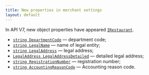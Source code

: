 ```yaml
---
title: New properties in merchant settings
layout: default
---
```


In API V7, new object properties have appeared [`IRestaurant`](https://syrve.github.io/front.api.sdk/v7/html/T_Resto_Front_Api_Data_Organization_IRestaurant.htm).

- [`string DepartmentCode`](https://syrve.github.io/front.api.sdk/v7/html/P_Resto_Front_Api_Data_Organization_IRestaurant_DepartmentCode.htm)
— department code;
- [`string LegalName`](https://syrve.github.io/front.api.sdk/v7/html/P_Resto_Front_Api_Data_Organization_IRestaurant_LegalName.htm)
— name of legal entity;
- [`string LegalAddress`](https://syrve.github.io/front.api.sdk/v7/html/P_Resto_Front_Api_Data_Organization_IRestaurant_LegalAddress.htm)
— legal address;
- [`LegalAddress LegalAddressDetailed`](https://syrve.github.io/front.api.sdk/v7/html/P_Resto_Front_Api_Data_Organization_IRestaurant_LegalAddressDetailed.htm)
— detailed legal address;
- [`string RegistrationNumber`](https://syrve.github.io/front.api.sdk/v7/html/P_Resto_Front_Api_Data_Organization_IRestaurant_RegistrationNumber.htm)
— registration number;
- [`string AccountingReasonCode`](https://syrve.github.io/front.api.sdk/v7/html/P_Resto_Front_Api_Data_Organization_IRestaurant_AccountingReasonCode.htm)
— Accounting reason code.